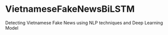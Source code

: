# VietnameseFakeNewsBiLSTM
Detecting Vietnamese Fake News using NLP techniques and Deep Learning Model
